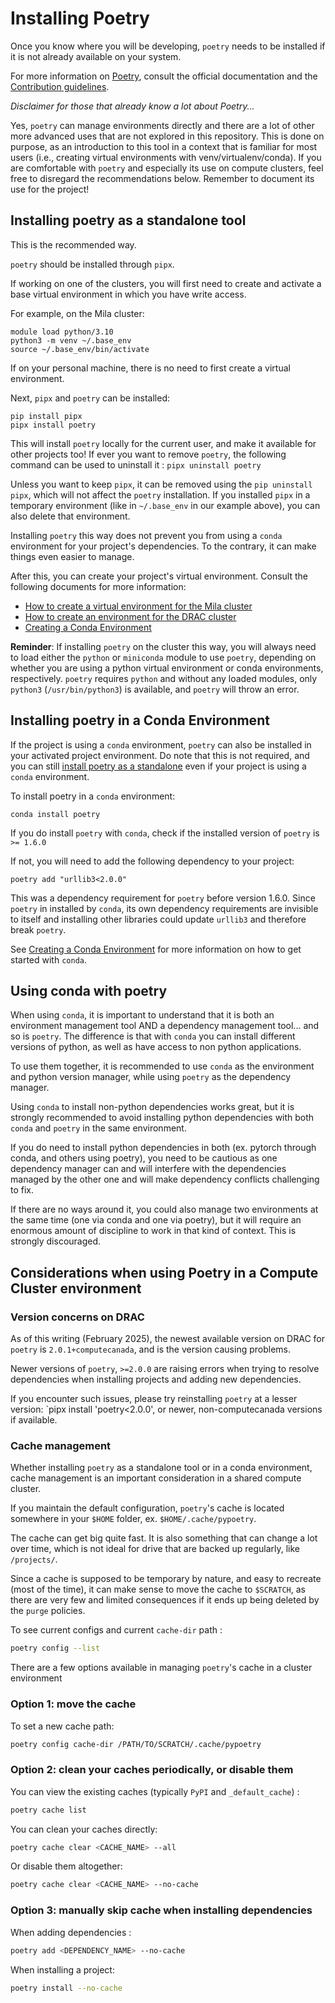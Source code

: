 # Installing Poetry

Once you know where you will be developing, `poetry` needs to be installed if it
is not already available on your system.

For more information on [Poetry](https://python-poetry.org/docs/),
consult the official documentation and the [Contribution guidelines](../CONTRIBUTING.md).

*Disclaimer for those that already know a lot about Poetry...*

Yes, `poetry` can manage environments directly and there are a lot of other more advanced
uses that are not explored in this repository. This is done on purpose, as an introduction
to this tool in a context that is familiar for most users (i.e., creating virtual environments
with venv/virtualenv/conda). If you are comfortable with `poetry` and especially its use
on compute clusters, feel free to disregard the recommendations below. Remember
to document its use for the project!

## Installing poetry as a standalone tool

This is the recommended way.

`poetry` should be installed through `pipx`.

If working on one of the clusters, you will first need to create and activate a base
virtual environment in which you have write access.

For example, on the Mila cluster:

```
module load python/3.10
python3 -m venv ~/.base_env
source ~/.base_env/bin/activate
```

If on your personal machine, there is no need to first create a virtual environment.

Next, `pipx` and `poetry` can be installed:

```
pip install pipx
pipx install poetry
```

This will install `poetry` locally for the current user, and make it
available for other projects too! If ever you want to remove `poetry`, the following
command can be used to uninstall it : `pipx uninstall poetry`

Unless you want to keep `pipx`, it can be removed using the `pip uninstall pipx`,
which will not affect the `poetry` installation. If you installed `pipx` in a temporary
environment (like in `~/.base_env` in our example above), you can also delete that
environment.

Installing `poetry` this way does not prevent you from using a `conda` environment for your
project's dependencies. To the contrary, it can make things even easier to manage.

After this, you can create your project's virtual environment. Consult the following
documents for more information:

* [How to create a virtual environment for the Mila cluster](environment_creation_mila.md)
* [How to create an environment for the DRAC cluster](environment_creation_drac.md)
* [Creating a Conda Environment](conda_environment_creation.md)

**Reminder**: If installing `poetry` on the cluster this way, you will always need to
load either the `python` or `miniconda` module to use `poetry`, depending on whether
you are using a python virtual environment or conda environments, respectively.
`poetry` requires `python` and without any loaded modules, only `python3`
(`/usr/bin/python3`) is available, and `poetry` will throw an error.

## Installing poetry in a Conda Environment

If the project is using a `conda` environment, `poetry` can also be installed in your
activated project environment. Do note that this is not required, and you can still
[install poetry as a standalone](#installing-poetry-as-a-standalone-tool) even if your
project is using a `conda` environment.

To install poetry in a `conda` environment:

```
conda install poetry
```

If you do install `poetry` with `conda`, check if the installed version of `poetry` is `>= 1.6.0`

If not, you will need to add the following dependency to your project:

```
poetry add "urllib3<2.0.0"
```

This was a dependency requirement for `poetry` before version 1.6.0. Since `poetry` in installed
by `conda`, its own dependency requirements are invisible to itself and installing other
libraries could update `urllib3` and therefore break `poetry`.

See [Creating a Conda Environment](conda_environment_creation.md) for more
information on how to get started with `conda`.

## Using conda with poetry

When using `conda`, it is important to understand that it is both an environment management
tool AND a dependency management tool... and so is `poetry`. The difference is that with `conda`
you can install different versions of python, as well as have access to non
python applications.

To use them together, it is recommended to use `conda` as the environment and python
version manager, while using `poetry` as the dependency manager.

Using `conda` to install non-python dependencies works great, but it is strongly recommended
to avoid installing python dependencies with both `conda` and `poetry` in the same environment.

If you do need to install python dependencies in both (ex. pytorch through conda, and
others using poetry), you need to be cautious as one dependency manager can and will
interfere with the dependencies managed by the other one and will make dependency
conflicts challenging to fix.

If there are no ways around it, you could also manage two environments at the same time 
(one via conda and one via poetry), but it will require an enormous amount of discipline
to work in that kind of context. This is strongly discouraged.

## Considerations when using Poetry in a Compute Cluster environment

### Version concerns on DRAC

As of this writing (February 2025), the newest available version on DRAC for `poetry` is
`2.0.1+computecanada`, and is the version causing problems.

Newer versions of `poetry`, `>=2.0.0` are raising errors when trying to
resolve dependencies when installing projects and adding new dependencies.

If you encounter such issues, please try reinstalling `poetry` at a lesser version:
`pipx install 'poetry<2.0.0', or newer, non-computecanada versions if available.

### Cache management

Whether installing `poetry` as a standalone tool or in a conda environment, cache
management is an important consideration in a shared compute cluster.

If you maintain the default configuration, `poetry`'s cache is located
somewhere in your `$HOME` folder, ex. `$HOME/.cache/pypoetry`.

The cache can get big quite fast. It is also something that can change a lot
over time, which is not ideal for drive that are backed up regularly, like `/projects/`.

Since a cache is supposed to be temporary by nature, and easy to recreate
(most of the time), it can make sense to move the cache to `$SCRATCH`,
as there are very few and limited consequences if it ends up being deleted by the
`purge` policies.

To see current configs and current `cache-dir` path :

```bash
poetry config --list
```

There are a few options available in managing `poetry`'s cache in a cluster environment

### Option 1: move the cache

To set a new cache path:

```bash
poetry config cache-dir /PATH/TO/SCRATCH/.cache/pypoetry
```

### Option 2: clean your caches periodically, or disable them

You can view the existing caches (typically `PyPI` and `_default_cache`) :

```bash
poetry cache list
```

You can clean your caches directly:

```bash
poetry cache clear <CACHE_NAME> --all
```

Or disable them altogether:

```bash
poetry cache clear <CACHE_NAME> --no-cache
```

### Option 3: manually skip cache when installing dependencies

When adding dependencies :

```bash
poetry add <DEPENDENCY_NAME> --no-cache
```

When installing a project:

```bash
poetry install --no-cache
```
